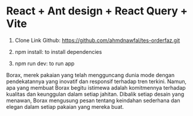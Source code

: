 # React + Ant design + React Query + Vite

1. Clone Link Github:
   https://github.com/ahmdnawfal/tes-orderfaz.git

2. npm install:
   to install dependencies

3. npm run dev:
   to run app

<!-- dimondi artilce -->

Borax, merek pakaian yang telah mengguncang dunia mode dengan pendekatannya yang inovatif dan responsif terhadap tren terkini. Namun, apa yang membuat Borax begitu istimewa adalah komitmennya terhadap kualitas dan keunggulan dalam setiap jahitan. Dibalik setiap desain yang menawan, Borax mengusung pesan tentang keindahan sederhana dan elegan dalam setiap pakaian yang mereka buat.

<!--  -->
